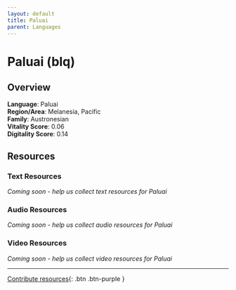 ```yaml
---
layout: default
title: Paluai
parent: Languages
---
```


# Paluai (blq)

## Overview

**Language**: Paluai  
**Region/Area**: Melanesia, Pacific  
**Family**: Austronesian  
**Vitality Score**: 0.06  
**Digitality Score**: 0.14  

## Resources

### Text Resources
*Coming soon - help us collect text resources for Paluai*

### Audio Resources
*Coming soon - help us collect audio resources for Paluai*

### Video Resources
*Coming soon - help us collect video resources for Paluai*

---

[Contribute resources](https://fairtrain.github.io/){: .btn .btn-purple }
